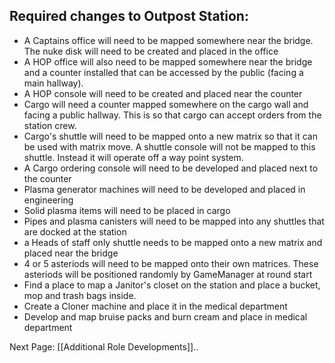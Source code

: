 ## Required changes to Outpost Station:

* A Captains office will need to be mapped somewhere near the bridge. The nuke disk will need to be created and placed in the office
* A HOP office will also need to be mapped somewhere near the bridge and a counter installed that can be accessed by the public (facing a main hallway).
* A HOP console will need to be created and placed near the counter
* Cargo will need a counter mapped somewhere on the cargo wall and facing a public hallway. This is so that cargo can accept orders from the station crew.
* Cargo's shuttle will need to be mapped onto a new matrix so that it can be used with matrix move. A shuttle console will not be mapped to this shuttle. Instead it will operate off a way point system. 
* A Cargo ordering console will need to be developed and placed next to the counter
* Plasma generator machines will need to be developed and placed in engineering
* Solid plasma items will need to be placed in cargo
* Pipes and plasma canisters will need to be mapped into any shuttles that are docked at the station
* a Heads of staff only shuttle needs to be mapped onto a new matrix and placed near the bridge
* 4 or 5 asteriods will need to be mapped onto their own matrices. These asteriods will be positioned randomly by GameManager at round start
* Find a place to map a Janitor's closet on the station and place a bucket, mop and trash bags inside.
* Create a Cloner machine and place it in the medical department
* Develop and map bruise packs and burn cream and place in medical department

Next Page: [[Additional Role Developments]]..